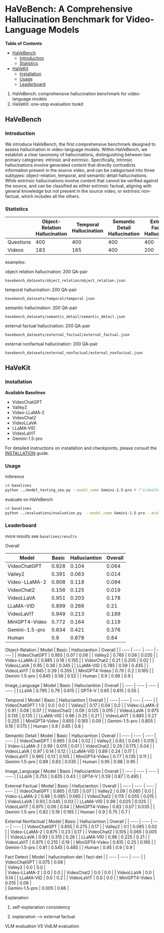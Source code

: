 # HaVeBench: A Comprehensive Hallucination Benchmark for Video-Language Models

**Table of Contents**

- [HaVeBench](#havebench)
    - [Introduction](#introduction)
    - [Statistics](#statistics)
- [HaVeKit](#havekit)
    - [Installation](#installation)
    - [Usage](#usage)
    - [Leaderboard](#leaderboard)

1. HaVeBench: comprehensive hallucination benchmark for video-language models
2. HaVeKit: one-stop evaluation tookit

## HaVeBench


### Introduction

We introduce HaVeBench, the first comprehensive benchmark designed to assess hallucination in video-language models. 
Within HaVeBench, we establish a clear taxonomy of hallucinations, distinguishing between two primary categories: intrinsic and extrinsic. Specifically, Intrinsic hallucinations involve generated content that directly contradicts information present in the source video, and can be categorised into three subtypes: object-relation, temporal, and semantic detail hallucinations. While extrinsic hallucinations involve content that cannot be verified against the source, and can be classified as either extrinsic factual, aligning with general knowledge but not present in the source video, or extrinsic non-factual, which includes all the others. 


### Statistics

| | Object-Relation Hallucination | Temporal Hallucination | Semantic Detail Hallucination | External Factual Hallucination | External Nonfactual Hallucination |
| ---- | ---- | ---- | ---- | ---- | ---- |
|Questions | 400 | 400 | 400 | 400 | 400 |
|Videos | 183 | 165 | 400| 200 | 200 |



examples:



object relation hallucination: 200 QA-pair

`havebench_datasets/object_relation/object_relation.json`

temporal hallucination: 200 QA-pair

`havebench_datasets/temporal/temporal.json`

semantic hallucination: 200 QA-pair

`havebench_datasets/semantic_detail/semantic_detail.json`

external factual hallucination: 200 QA-pair

`havebench_datasets/external_factual/external_factual.json`

external nonfactual hallucination: 200 QA-pair

`havebench_datasets/external_nonfactual/external_nonfactual.json`


## HaVeKit 

### Installation


**Available Baselines**

- VideoChatGPT
- Valley2
- Video-LLaMA-2
- VideoChat2
- VideoLLaVA
- LLaMA-VID
- VideoLaVIT
- Gemini-1.5-pro

For detailed instructions on installation and checkpoints, please consult the [INSTALLATION](INSTALLATION.md) guide.



### Usage

inference
```bash
cd baselines
python ../model_testing_zoo.py --model_name Gemini-1.5-pro # ["VideoChatGPT", "Valley", "Video-LLaMA-2", "VideoChat2", "VideoLLaVA", "LLaMA-VID", "VideoLaVIT", "Gemini-1.5-pro"])
```

evaluate on HaVeBench
```bash
cd baselines
python ../evaluations/evaluation.py  --model_name Gemini-1.5-pro --eval_obj # [--eval_]
```



### Leaderboard

more results see `baselines/results`



Overall

|  Model    |  Basic    |  Halluciantion     |  Overall |
| ---- | ---- | ---- | ---- |
|  VideoChatGPT    |  0.928    |  0.104    | 0.064     |
|  Valley2    |   0.391   |  0.063    | 0.014     |
|  Video-LLaMA-2    |  0.908    | 0.118     | 0.094     |
|  VideoChat2    |  0.156    | 0.125     | 0.019     |
|  VideoLLaVA    |   0.951   |  0.203    |  0.178    |
|  LLaMA-VID    |   0.899   |  0.266    |  0.21   |
|  VideoLaVIT    |  0.949    |  0.213    | 0.189     |
|  MiniGPT4-Video    |    0.772  |  0.164    |  0.119    |
|  Gemini-1.5-pro    |     0.834 |  0.421    |  0.376  |
|Human | 0.9 | 0.878 | 0.84 |


Object-Relation
|  Model    |  Basic    |  Halluciantion     |  Overall |
| ---- | ---- | ---- | ---- |
|  VideoChatGPT    | 0.955     |  0.07    |  0.06    |
|  Valley2    |   0.765   | 0.08     |  0.035    |
|  Video-LLaMA-2    |  0.885    | 0.18     | 0.155     |
|  VideoChat2    |    0.21  |   0.205   | 0.02     |
|  VideoLLaVA    |  0.95    | 0.38     | 0.345     |
|  LLaMA-VID    |   0.785   |  0.59    |  0.435    |
|  VideoLaVIT    |    0.945  |  0.39    | 0.355     |
|  MiniGPT4-Video    |  0.79    |  0.2    | 0.165     |
|  Gemini-1.5-pro    |  0.845    |  0.56    | 0.52     |
|  Human    |  0.9    |  0.96    | 0.9     |



Image_Language 
|  Model    |  Basic    |  Halluciantion     |  Overall |
| ---- | ---- | ---- | ---- |
|  LLaVA    |  0.795    |  0.79    | 0.615     |
|  GPT4-V    |  0.65    |  0.815    | 0.55     |


Temporal
|  Model    |  Basic    |  Halluciantion     |  Overall |
| ---- | ---- | ---- | ---- |
|  VideoChatGPT    |   1.0   |  0.0    | 0.0     |
|  Valley2    |   0.17   |  0.04    |  0.0    |
|  Video-LLaMA-2    |   0.91   |  0.08    |  0.07    |
|  VideoChat2    |   0.09   |  0.125    | 0.015     |
|  VideoLLaVA    |  0.975    |  0.135    |  0.135    |
|  LLaMA-VID    |    0.86  |  0.25    | 0.21     |
|  VideoLaVIT    |  0.885    | 0.27     |  0.255    |
|  MiniGPT4-Video    |  0.655    |  0.165    | 0.09     |
|  Gemini-1.5-pro    |    0.805  | 0.18     |  0.175    |
|  Human    |  0.8    |  0.85    | 0.8     |


Semantic Detail
|  Model    |  Basic    |  Halluciantion     |  Overall |
| ---- | ---- | ---- | ---- |
|  VideoChatGPT    |  0.965    |  0.04    |  0.02    |
|  Valley2    |    0.83  |  0.045    |  0.015    |
|  Video-LLaMA-2    |  0.99    | 0.015     | 0.01     |
|  VideoChat2    |  0.26    |  0.175    | 0.04     |
|  VideoLLaVA    |  0.97    |  0.14    |   0.12   |
|  LLaMA-VID    |   0.89   |  0.24    |  0.17    |
|  VideoLaVIT    |   0.965   |   0.13   |  0.105    |
|  MiniGPT4-Video    |  0.77    |  0.135    | 0.11     |
|  Gemini-1.5-pro    |  0.89    |   0.63   |   0.535   |
|  Human    |  0.95    |  0.98    | 0.95     |

Image_Language 
|  Model    |  Basic    |  Halluciantion     |  Overall |
| ---- | ---- | ---- | ---- |
|  LLaVA    |  0.755    |  0.635    | 0.43     |
|  GPT4-V    |  0.59    | 0.87     |  0.495    |


External Factual
|  Model    |  Basic    |  Halluciantion     |  Overall |
| ---- | ---- | ---- | ---- |
|  VideoChatGPT    |  0.865    |  0.135    |  0.07    |
|  Valley2    |    0.09   |   0.065  |   0.0   | 
|  Video-LLaMA-2    |  0.88    |  0.085    |  0.065    |
|  VideoChat2    |  0.115    | 0.055     |  0.015    |
|  VideoLLaVA    |  0.93    |   0.045   | 0.03     |
|  LLaMA-VID    |  0.98    |  0.025    | 0.025     |
|  VideoLaVIT    |  0.975    | 0.06     |  0.04    |
|  MiniGPT4-Video    |  0.83    |  0.07    | 0.035     |
|  Gemini-1.5-pro    |   0.82   |   0.19   |  0.165    |
|  Human    |  0.9    |  0.75    | 0.7     |

External Nonfactual
|  Model    |  Basic    |  Halluciantion     |  Overall |
| ---- | ---- | ---- | ---- |
|  VideoChatGPT    | 0.855     | 0.275     |  0.17    |
|  Valley2    |   0.1   |  0.085    |  0.02    |
|  Video-LLaMA-2    |  0.875    |   0.23   |  0.17    |
|  VideoChat2    |   0.105   | 0.065     | 0.005     |
|  VideoLLaVA    |   0.93   |  0.315    | 0.26     |
|  LLaMA-VID    |   0.98   | 0.225      | 0.21     |
|  VideoLaVIT    |    0.975  |  0.215    | 0.19     |
|  MiniGPT4-Video    |   0.815   |  0.25    |  0.195    |
|  Gemini-1.5-pro    |  0.81    |  0.545    |    0.485  |
|  Human    |  0.95    |  0.9    | 0.9     |










Fact Detect
|  Model    |  hallucination-det    |  fact-det     |
| ---- | ---- | ---- | 
|  VideoChatGPT    |   0.075   | 0.08     |  
|  Valley2    |    0.0  |  0.0    |  
|  Video-LLaMA-2    |  0.0    |   0.0   |
|  VideoChat2    |   0.0   | 0.0     |
|  VideoLLaVA    |   0.0   |  0.14    | 
|  LLaMA-VID    |   0.0  | 0.2      | 
|  VideoLaVIT    |    0.0  |   0.0   | 
|  MiniGPT4-Video    |   0.015   |  0.08    |  
|  Gemini-1.5-pro    |    0.005  |  0.66    |


Explanation 

1. self-explanation consistency

2. explanation --> external factual


VLM evaluation VS VidLM evaluation



